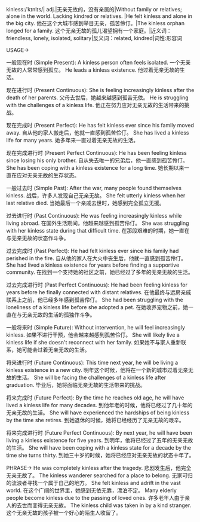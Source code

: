 kinless:/ˈkɪnlɪs/| adj.|无亲无故的，没有亲属的|Without family or relatives; alone in the world.  Lacking kindred or relatives. |He felt kinless and alone in the big city. 他在这个大城市感到举目无亲，孤苦伶仃。|The kinless orphan longed for a family.  这个无亲无故的孤儿渴望拥有一个家庭。|近义词：friendless, lonely, isolated, solitary|反义词：related, kindred|词性:形容词

USAGE->

一般现在时 (Simple Present):
A kinless person often feels isolated.  一个无亲无故的人常常感到孤立。
He leads a kinless existence. 他过着无亲无故的生活。

现在进行时 (Present Continuous):
She is feeling increasingly kinless after the death of her parents.  父母去世后，她越来越感到孤苦无依。
He is struggling with the challenges of a kinless life. 他正在努力应对无亲无故的生活带来的挑战。


现在完成时 (Present Perfect):
He has felt kinless ever since his family moved away.  自从他的家人搬走后，他就一直感到孤苦伶仃。
She has lived a kinless life for many years. 她多年来一直过着无亲无故的生活。

现在完成进行时 (Present Perfect Continuous):
He has been feeling kinless since losing his only brother. 自从失去唯一的兄弟后，他一直感到孤苦伶仃。
She has been coping with a kinless existence for a long time. 她长期以来一直在应对无亲无故的生存状态。


一般过去时 (Simple Past):
After the war, many people found themselves kinless. 战后，许多人发现自己无亲无故。
She felt utterly kinless when her last relative died. 当她最后一个亲戚去世时，她感到完全孤立无援。


过去进行时 (Past Continuous):
He was feeling increasingly kinless while living abroad.  在国外生活期间，他越来越感到孤苦伶仃。
She was struggling with her kinless state during that difficult time. 在那段艰难的时期，她一直在与无亲无故的状态作斗争。

过去完成时 (Past Perfect):
He had felt kinless ever since his family had perished in the fire.  自从他的家人在大火中丧生后，他就一直感到孤苦伶仃。
She had lived a kinless existence for years before finding a supportive community. 在找到一个支持她的社区之前，她已经过了多年的无亲无故的生活。

过去完成进行时 (Past Perfect Continuous):
He had been feeling kinless for years before he finally connected with distant relatives.  在他最终与远房亲戚联系上之前，他已经多年感到孤苦伶仃。
She had been struggling with the loneliness of a kinless life before she adopted a pet. 在她收养宠物之前，她一直在与无亲无故的生活的孤独作斗争。


一般将来时 (Simple Future):
Without intervention, he will feel increasingly kinless. 如果不进行干预，他会越来越感到孤苦伶仃。
She will likely live a kinless life if she doesn't reconnect with her family. 如果她不与家人重新联系，她可能会过着无亲无故的生活。


将来进行时 (Future Continuous):
This time next year, he will be living a kinless existence in a new city. 明年这个时候，他将在一个新的城市过着无亲无故的生活。
She will be facing the challenges of a kinless life after graduation. 毕业后，她将面临无亲无故的生活带来的挑战。


将来完成时 (Future Perfect):
By the time he reaches old age, he will have lived a kinless life for many decades. 到他年老的时候，他将已经过了几十年的无亲无故的生活。
She will have experienced the hardships of being kinless by the time she retires. 到她退休的时候，她将已经经历了无亲无故的艰辛。

将来完成进行时 (Future Perfect Continuous):
By next year, he will have been living a kinless existence for five years. 到明年，他将已经过了五年的无亲无故的生活。
She will have been coping with a kinless state for a decade by the time she turns thirty. 到她三十岁的时候，她将已经应对无亲无故的状态十年了。


PHRASE->
He was completely kinless after the tragedy.  悲剧发生后，他完全无亲无故了。
The kinless wanderer searched for a place to belong.  无家可归的流浪者寻找一个属于自己的地方。
She felt kinless and adrift in the vast world.  在这个广阔的世界里，她感到无依无靠，漂泊不定。
Many elderly people become kinless due to the passing of loved ones. 许多老年人由于亲人的去世而变得无亲无故。
The kinless child was taken in by a kind stranger.  这个无亲无故的孩子被一个好心的陌生人收留了。
